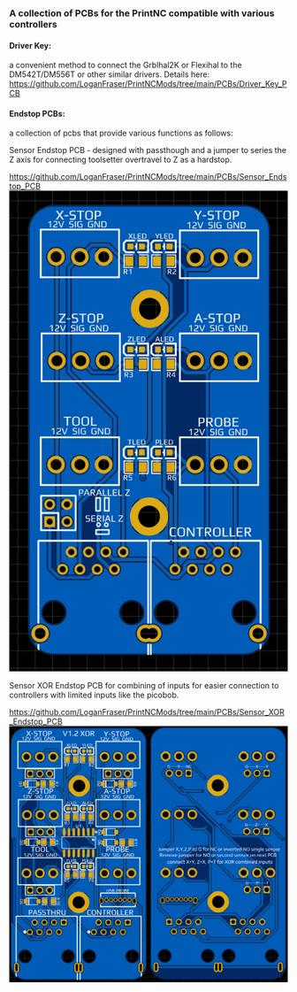 ### A collection of PCBs for the PrintNC compatible with various controllers ###

#### Driver Key: ####
a convenient method to connect the Grblhal2K or Flexihal to the DM542T/DM556T or other similar drivers.
Details here: https://github.com/LoganFraser/PrintNCMods/tree/main/PCBs/Driver_Key_PCB

#### Endstop PCBs: ####
a collection of pcbs that provide various functions as follows: 

Sensor Endstop PCB - designed with passthough and a jumper to series the Z axis for connecting toolsetter overtravel to Z as a hardstop. 

https://github.com/LoganFraser/PrintNCMods/tree/main/PCBs/Sensor_Endstop_PCB
![img](Sensor_Endstop_PCB/Images/SensorPCB.png)

Sensor XOR Endstop PCB for combining of inputs for easier connection to controllers with limited inputs like the picobob.  

https://github.com/LoganFraser/PrintNCMods/tree/main/PCBs/Sensor_XOR_Endstop_PCB
![img](Sensor_XOR_Endstop_PCB/Sensor_XOR_1.2_Breakout_PCB.png)
